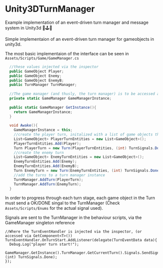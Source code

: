 # Unity3DTurnManager
Example implementation of an event-driven turn manager and message system in Unity3d 👾🕹️🎲

Simple implementaion of an event-driven turn manager for gameobjects in unity3d.

The most basic implementaion of the interface can be seen in `Assets/Scripts/Game/GameManager.cs`


```csharp
  //these values injected via the inspector
  public GameObject Player;
  public GameObject Enemy;
  public GameObject EnemyB;
  public TurnManager TurnManager;
  
  //The game manager (and thusly, the turn manager) is to be accessed as a singleton in other parts of code
  private static GameManager GameManagerInstance;
  
  public static GameManager GetInstance(){
    return GameManagerInstance;
  }
  
  void Awake(){
    GameManagerInstance = this;
    //create the player turn, initalized with a list of game objects that need to give the OK/DONE signal to progress
    List<GameObject> PlayerTurnEntities = new List<GameObject>();
    PlayerTurnEntities.Add(Player);
    Turn PlayerTurn = new Turn(PlayerTurnEntities, (int) TurnSignals.Done);
    //create the enemy turn
    List<GameObject> EnemyTurnEntities = new List<GameObject>();
    EnemyTurnEntities.Add(Enemy);
    EnemyTurnEntities.Add(EnemyB);
    Turn EnemyTurn = new Turn(EnemyTurnEntities, (int) TurnSignals.Done);
    //add the turns to a turn manager instance
    TurnManager.AddTurn(PlayerTurn);
    TurnManager.AddTurn(EnemyTurn);
  }
```

In order to progress through each turn stage, each game object in the Turn must send a OK/DONE singal to the TurnManager (Check `Assets/Scripts/Enums` for the actual signal used).

Signals are sent to the TurnManager in the behaviour scripts, via the GameManager singleton reference

```
//Where the TurnEventHandler is injected via the inspector, (or accessed via GetComponent<T>())
TurnEventHandler.OnTurnStart.AddListener(delegate(TurnEventData data){
  Debug.Log("player turn start!");
  GameManager.GetInstance().TurnManager.GetCurrentTurn().Signals.SendSignal(this.gameObject, (int) TurnSignals.Done);
});
```
